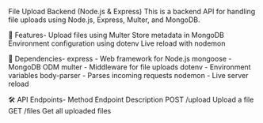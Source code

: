 File Upload Backend (Node.js & Express)
This is a backend API for handling file uploads using Node.js, Express, Multer, and MongoDB.

🚀 Features-
Upload files using Multer
Store metadata in MongoDB
Environment configuration using dotenv
Live reload with nodemon

📌 Dependencies-
express - Web framework for Node.js
mongoose - MongoDB ODM
multer - Middleware for file uploads
dotenv - Environment variables
body-parser - Parses incoming requests
nodemon - Live server reload

🛠️ API Endpoints-
Method	Endpoint	Description
POST	/upload	Upload a file
GET	/files	Get all uploaded files
